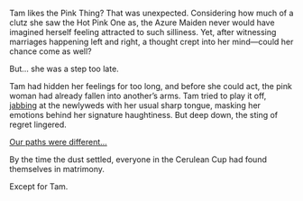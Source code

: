 <!-- title: Unrequited Love -->

Tam likes the Pink Thing? That was unexpected. Considering how much of a clutz she saw the Hot Pink One as, the Azure Maiden never would have imagined herself feeling attracted to such silliness. Yet, after witnessing marriages happening left and right, a thought crept into her mind—could her chance come as well?

But... she was a step too late.

Tam had hidden her feelings for too long, and before she could act, the pink woman had already fallen into another’s arms. Tam tried to play it off, [jabbing](https://www.youtube.com/live/fIGfh8GmKY8?feature=shared&t=7998) at the newlyweds with her usual sharp tongue, masking her emotions behind her signature haughtiness. But deep down, the sting of regret lingered.

[Our paths were different...](#embed:https://www.youtube.com/live/fIGfh8GmKY8?feature=shared&t=8234)

By the time the dust settled, everyone in the Cerulean Cup had found themselves in matrimony.

Except for Tam.